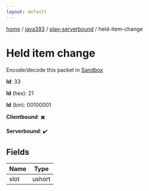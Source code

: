 ```yaml
---
layout: default
---
```


[home](/)  /  [java393](/protocol/java393)  /  [play-serverbound](/protocol/java393/play-serverbound)  /  held-item-change

# Held item change

Encode/decode this packet in [Sandbox](../../../sandbox/java393#PlayServerbound.HeldItemChange)

**Id**: 33

**Id** (hex): 21

**Id** (bin): 00100001

**Clientbound**: ✖️

**Serverbound**: ✔️

## Fields

Name | Type
---|---
slot | ushort
